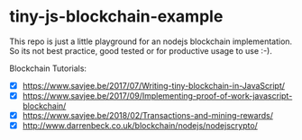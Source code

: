 # tiny-js-blockchain-example
This repo is just a little playground for an nodejs blockchain implementation. So its not best practice, good tested or for productive usage to use :-).

Blockchain Tutorials:
- [x] https://www.savjee.be/2017/07/Writing-tiny-blockchain-in-JavaScript/
- [x] https://www.savjee.be/2017/09/Implementing-proof-of-work-javascript-blockchain/
- [x] https://www.savjee.be/2018/02/Transactions-and-mining-rewards/
- [x] http://www.darrenbeck.co.uk/blockchain/nodejs/nodejscrypto/
